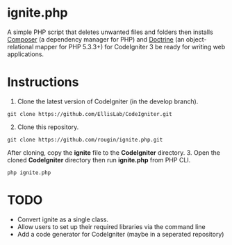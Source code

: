 ignite.php
======

A simple PHP script that deletes unwanted files and folders then installs [Composer](https://getcomposer.org/) (a dependency manager for PHP) and [Doctrine](http://www.doctrine-project.org/) (an object-relational mapper for PHP 5.3.3+) for CodeIgniter 3 be ready for writing web applications.

Instructions
============
1. Clone the latest version of CodeIgniter (in the develop branch).

  ```git clone https://github.com/EllisLab/CodeIgniter.git```
  
2. Clone this repository.

  ```git clone https://github.com/rougin/ignite.php.git```
  
  After cloning, copy the **ignite** file to the **CodeIgniter** directory.
3. Open the cloned **CodeIgniter** directory then run **ignite.php** from PHP CLI.

  ```php ignite.php```

TODO
====

* Convert ignite as a single class.
* Allow users to set up their required libraries via the command line
* Add a code generator for CodeIgniter (maybe in a seperated repository)